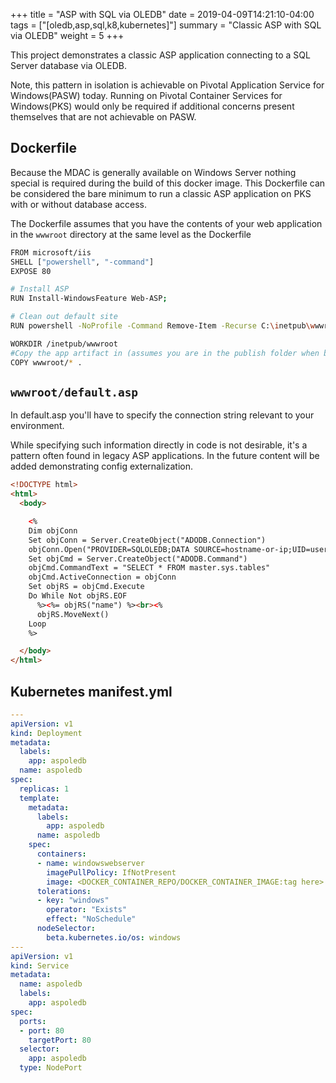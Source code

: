 +++
title = "ASP with SQL via OLEDB"
date =  2019-04-09T14:21:10-04:00
tags = ["[oledb,asp,sql,k8,kubernetes]"]
summary = "Classic ASP with SQL via OLEDB"
weight = 5
+++

This project demonstrates a classic ASP application connecting to a SQL Server database via OLEDB.

Note, this pattern in isolation is achievable on Pivotal Application Service for Windows(PASW) today. Running on Pivotal Container Services for Windows(PKS) would only be required if additional concerns present themselves that are not achievable on PASW.

## Dockerfile

  Because the MDAC is generally available on Windows Server nothing special is required during the build of this docker image. This Dockerfile can be considered the bare minimum to run a classic ASP application on PKS with or without database access.

  The Dockerfile assumes that you have the contents of your web application in the `wwwroot` directory at the same level as the Dockerfile

  ```bash
  FROM microsoft/iis
  SHELL ["powershell", "-command"]
  EXPOSE 80

  # Install ASP
  RUN Install-WindowsFeature Web-ASP; 

  # Clean out default site
  RUN powershell -NoProfile -Command Remove-Item -Recurse C:\inetpub\wwwroot\*

  WORKDIR /inetpub/wwwroot
  #Copy the app artifact in (assumes you are in the publish folder when building docker image)
  COPY wwwroot/* .
  ```

## `wwwroot/default.asp`

  In default.asp you'll have to specify the connection string relevant to your environment.

  While specifying such information directly in code is not desirable, it's a pattern often found in legacy ASP applications. In the future content will be added demonstrating config externalization.

  ```html
  <!DOCTYPE html>
  <html>
    <body>

      <%
      Dim objConn
      Set objConn = Server.CreateObject("ADODB.Connection")
      objConn.Open("PROVIDER=SQLOLEDB;DATA SOURCE=hostname-or-ip;UID=user-id;PWD=password;DATABASE=database-name")
      Set objCmd = Server.CreateObject("ADODB.Command")
      objCmd.CommandText = "SELECT * FROM master.sys.tables"
      objCmd.ActiveConnection = objConn
      Set objRS = objCmd.Execute
      Do While Not objRS.EOF
        %><%= objRS("name") %><br><%
        objRS.MoveNext()
      Loop
      %>

    </body>
  </html>
  ```

## Kubernetes manifest.yml

  ```yml
  ---
  apiVersion: v1
  kind: Deployment
  metadata:
    labels:
      app: aspoledb
    name: aspoledb
  spec:
    replicas: 1
    template:
      metadata:
        labels:
          app: aspoledb
        name: aspoledb
      spec:
        containers:
        - name: windowswebserver
          imagePullPolicy: IfNotPresent
          image: <DOCKER_CONTAINER_REPO/DOCKER_CONTAINER_IMAGE:tag here>
        tolerations:
        - key: "windows"
          operator: "Exists"
          effect: "NoSchedule"
        nodeSelector:
          beta.kubernetes.io/os: windows
  ---
  apiVersion: v1
  kind: Service
  metadata:
    name: aspoledb
    labels:
      app: aspoledb
  spec:
    ports:
    - port: 80
      targetPort: 80
    selector:
      app: aspoledb
    type: NodePort
  ```